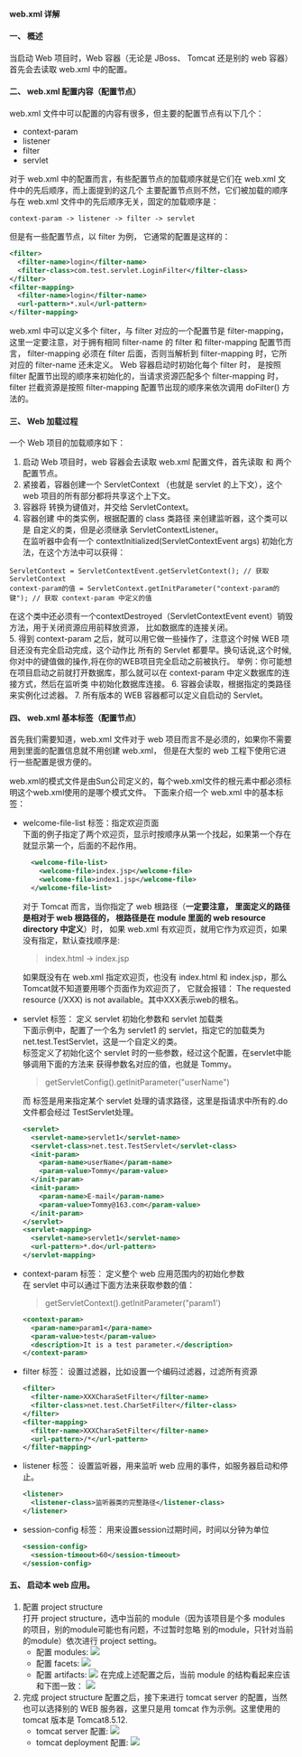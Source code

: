 #### web.xml 详解

#### 一、 概述  
当启动 Web 项目时，Web 容器（无论是 JBoss、 Tomcat 还是别的 web 容器）首先会去读取 web.xml 中的配置。  

#### 二、 web.xml 配置内容（配置节点）  
web.xml 文件中可以配置的内容有很多，但主要的配置节点有以下几个：  
- context-param
- listener
- filter
- servlet

对于 web.xml 中的配置而言，有些配置节点的加载顺序就是它们在 web.xml 文件中的先后顺序，而上面提到的这几个
主要配置节点则不然，它们被加载的顺序与在 web.xml 文件中的先后顺序无关，固定的加载顺序是：
```text
context-param -> listener -> filter -> servlet
```
但是有一些配置节点，以 filter 为例， 它通常的配置是这样的：  
```xml
<filter>
  <filter-name>login</filter-name>
  <filter-class>com.test.servlet.LoginFilter</filter-class>
</filter>
<filter-mapping>
  <filter-name>login</filter-name>
  <url-pattern>*.xul</url-pattern>
</filter-mapping>
```
web.xml 中可以定义多个 filter，与 filter 对应的一个配置节是 filter-mapping，
这里一定要注意，对于拥有相同 filter-name 的 filter 和 filter-mapping 配置节而言， filter-mapping 必须在 filter
后面，否则当解析到 filter-mapping 时，它所对应的 filter-name 还未定义。 Web 容器启动时初始化每个 filter 时，
是按照 filter 配置节出现的顺序来初始化的，当请求资源匹配多个 filter-mapping 时，filter 拦截资源是按照 
filter-mapping 配置节出现的顺序来依次调用 doFilter() 方法的。  

#### 三、 Web 加载过程  
一个 Web 项目的加载顺序如下：  
1. 启动 Web 项目时，web 容器会去读取 web.xml 配置文件，首先读取 <context-param> 和 <listener> 两个配置节点。
2. 紧接着，容器创建一个 ServletContext （也就是 servlet 的上下文），这个 web 项目的所有部分都将共享这个上下文。
3. 容器将 <context-param> 转换为键值对，并交给 ServletContext。
4. 容器创建 <listener> 中的类实例，根据配置的 class 类路径 <listener-class> 来创建监听器，这个类可以是
  自定义的类，但是必须继承 ServletContextListener。  
  在监听器中会有一个 contextInitialized(ServletContextEvent args) 
  初始化方法，在这个方法中可以获得：  
  ```
  ServletContext = ServletContextEvent.getServletContext(); // 获取 ServletContext
  context-param的值 = ServletContext.getInitParameter("context-param的键"); // 获取 context-param 中定义的值
  ``` 
  在这个类中还必须有一个contextDestroyed（ServletContextEvent event）销毁方法，用于关闭资源应用前释放资源，
  比如数据库的连接关闭。  
5. 得到 context-param 之后，就可以用它做一些操作了，注意这个时候 WEB 项目还没有完全启动完成，这个动作比
  所有的 Servlet 都要早。换句话说,这个时候,你对<context-param>中的键值做的操作,将在你的WEB项目完全启动之前被执行。
  举例：你可能想在项目启动之前就打开数据库，那么就可以在 context-param 中定义数据库的连接方式，然后在监听类
  中初始化数据库连接。
6. 容器会读取<filter></filter>，根据指定的类路径来实例化过滤器。
7. 所有版本的 WEB 容器都可以定义自启动的 Servlet。

#### 四、 web.xml 基本标签（配置节点）
首先我们需要知道，web.xml 文件对于 web 项目而言不是必须的，如果你不需要用到里面的配置信息就不用创建 web.xml，
但是在大型的 web 工程下使用它进行一些配置是很方便的。  

web.xml的模式文件是由Sun公司定义的，每个web.xml文件的根元素<web-app>中都必须标明这个web.xml使用的是哪个模式文件。 
下面来介绍一个 web.xml 中的基本标签：  
- welcome-file-list 标签：指定欢迎页面  
  下面的例子指定了两个欢迎页，显示时按顺序从第一个找起，如果第一个存在就显示第一个，后面的不起作用。  
  ```xml
    <welcome-file-list>
      <welcome-file>index.jsp</welcome-file>
      <welcome-file>index1.jsp</welcome-file>
    </welcome-file-list>
    ```
  对于 Tomcat 而言，当你指定了 web 根路径（**一定要注意，<welcome-file> 里面定义的路径是相对于 web 根路径的，
  根路径是在 module 里面的 web resource directory 中定义**）时，
  如果 web.xml 有欢迎页，就用它作为欢迎页，如果没有指定，默认查找顺序是:  
  > index.html -> index.jsp  
  
  如果既没有在 web.xml 指定欢迎页，也没有 index.html 和 index.jsp，那么 Tomcat就不知道要用哪个页面作为欢迎页了，
  它就会报错： The requested resource (/XXX) is not available。其中XXX表示web的根名。
  
- servlet 标签： 定义 servlet 初始化参数和 servlet 加载类  
  下面示例中，配置了一个名为 servlet1 的 servlet，指定它的加载类为 net.test.TestServlet，这是一个自定义的类。  
  <init-param> 标签定义了初始化这个 servlet 时的一些参数，经过这个配置，在servlet中能够调用下面的方法来
  获得参数名对应的值，也就是 Tommy。
  > getServletConfig().getInitParameter("userName")
  
  而 <servlet-mapping> 标签是用来指定某个 servlet 处理的请求路径，这里是指请求中所有的.do文件都会经过
  TestServlet处理。
  ```xml
  <servlet>
    <servlet-name>servlet1</servlet-name>
    <servlet-class>net.test.TestServlet</servlet-class>
    <init-param>
      <param-name>userName</param-name>
      <param-value>Tommy</param-value>
    </init-param>
    <init-param>
      <param-name>E-mail</param-name>
      <param-value>Tommy@163.com</param-value>
    </init-param>
  </servlet>
  <servlet-mapping>
    <servlet-name>servlet1</servlet-name>
    <url-pattern>*.do</url-pattern>
  </servlet-mapping>
  ```
 
- context-param 标签： 定义整个 web 应用范围内的初始化参数  
  在 servlet 中可以通过下面方法来获取参数的值：
  > getServletContext().getInitParameter("param1')

  ```xml
  <context-param>
    <param-name>param1</para-name>
    <param-value>test</param-value>
    <description>It is a test parameter.</description>
  </context-param>
  ```

- filter 标签： 设置过滤器，比如设置一个编码过滤器，过滤所有资源  
  ```xml
  <filter>
    <filter-name>XXXCharaSetFilter</filter-name>
    <filter-class>net.test.CharSetFilter</filter-class>
  </filter>
  <filter-mapping>
    <filter-name>XXXCharaSetFilter</filter-name>
    <url-pattern>/*</url-pattern>
  </filter-mapping>
  ```
  
- listener 标签： 设置监听器，用来监听 web 应用的事件，如服务器启动和停止。  
  ```xml
  <listener>
    <listener-class>监听器类的完整路径</listener-class>
  </listener>
  ```

- session-config 标签： 用来设置session过期时间，时间以分钟为单位  
  ```xml
  <session-config>
    <session-timeout>60</session-timeout>
  </session-config>
  ```
  
#### 五、 启动本 web 应用。
1. 配置 project structure  
    打开 project structure，选中当前的 module（因为该项目是个多 modules 的项目，别的module可能也有问题，不过暂时忽略
    别的module，只针对当前的module）依次进行 project setting。
    - 配置 modules:
    ![](picturesForMd/projectStructure-modules.png)
    - 配置 facets:
    ![](picturesForMd/projectStructure-facets.png)
    - 配置 artifacts:
    ![](picturesForMd/projectStructure-artifacts.png)
    在完成上述配置之后，当前 module 的结构看起来应该和下图一致：
    ![](picturesForMd/project.png)
2. 完成 project structure 配置之后，接下来进行 tomcat server 的配置，当然也可以选择别的 WEB 服务器，这里只是用 tomcat 
    作为示例。这里使用的 tomcat 版本是 Tomcat8.5.12.
    - tomcat server 配置:
    ![](picturesForMd/tomcatServer.png)
    - tomcat deployment 配置:
    ![](picturesForMd/tomcatSetting.png)
    